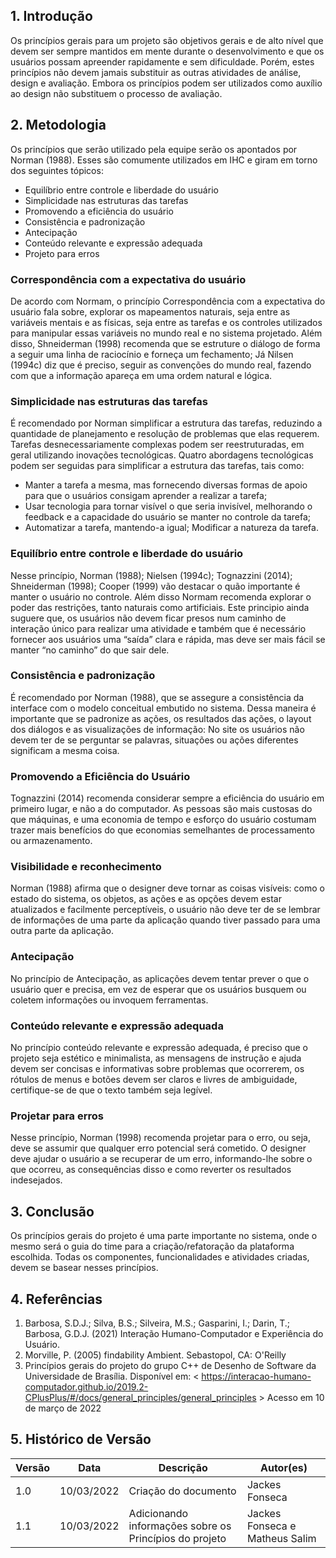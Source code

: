 ## 1. Introdução

Os princípios gerais para um projeto são objetivos gerais e de alto nível que devem ser sempre mantidos em mente durante o desenvolvimento e que os usuários possam apreender rapidamente e sem dificuldade. Porém, estes princípios não devem jamais substituir as outras atividades de análise, design e avaliação. Embora os princípios podem ser utilizados como auxílio ao design não substituem o processo de avaliação.

## 2. Metodologia

Os princípios que serão utilizado pela equipe serão os apontados por Norman (1988). Esses são comumente utilizados em IHC e giram em torno dos seguintes tópicos:

- Equilíbrio entre controle e liberdade do usuário
- Simplicidade nas estruturas das tarefas
- Promovendo a eficiência do usuário
- Consistência e padronização
- Antecipação
- Conteúdo relevante e expressão adequada
- Projeto para erros

### Correspondência com a expectativa do usuário

De acordo com Normam, o princípio Correspondência com a expectativa do usuário fala sobre, explorar os mapeamentos naturais, seja entre as variáveis mentais e as físicas, seja entre as tarefas e os controles utilizados para manipular essas variáveis no mundo real e no sistema projetado. Além disso, Shneiderman (1998) recomenda que se estruture o diálogo de forma a seguir uma linha de raciocínio e forneça um fechamento; Já Nilsen (1994c) diz que é preciso, seguir as convenções do mundo real, fazendo com que a informação apareça em uma ordem natural e lógica.

### Simplicidade nas estruturas das tarefas

É recomendado por Norman simplificar a estrutura das tarefas, reduzindo a quantidade de planejamento e resolução de problemas que elas requerem. Tarefas desnecessariamente complexas podem ser reestruturadas, em geral utilizando inovações tecnológicas.
Quatro abordagens tecnológicas podem ser seguidas para simplificar a estrutura das tarefas, tais como:

- Manter a tarefa a mesma, mas fornecendo diversas formas de apoio para que o usuários consigam aprender a realizar a tarefa;
- Usar tecnologia para tornar visível o que seria invisível, melhorando o feedback e a capacidade do usuário se manter no controle da tarefa;
- Automatizar a tarefa, mantendo-a igual; Modificar a natureza da tarefa.

### Equilíbrio entre controle e liberdade do usuário

Nesse princípio, Norman (1988); Nielsen (1994c); Tognazzini (2014); Shneiderman (1998); Cooper (1999) vão destacar o quão importante é manter o usuário no controle. Além disso Normam recomenda explorar o poder das restrições, tanto naturais como artificiais. Este principio ainda suguere que, os usuários não devem ficar presos num caminho de interação único para realizar uma atividade e também que é necessário fornecer aos usuários uma “saída” clara e rápida, mas deve ser mais fácil se manter “no caminho” do que sair dele.

### Consistência e padronização

É recomendado por Norman (1988), que se assegure a consistência da interface com o modelo conceitual embutido no sistema. Dessa maneira é importante que se padronize as ações, os resultados das ações, o layout dos diálogos e as visualizações de informação:
No site os usuários não devem ter de se perguntar se palavras, situações ou ações diferentes significam a mesma coisa.

### Promovendo a Eficiência do Usuário

Tognazzini (2014) recomenda considerar sempre a eficiência do usuário em primeiro lugar, e não a do computador. As pessoas são mais custosas do que máquinas, e uma economia de tempo e esforço do usuário costumam trazer mais benefícios do que economias semelhantes de processamento ou armazenamento.

### Visibilidade e reconhecimento

Norman (1988) afirma que o designer deve tornar as coisas visíveis: como o estado do sistema, os objetos, as ações e as opções devem estar atualizados e facilmente perceptíveis, o usuário não deve ter de se lembrar de informações de uma parte da aplicação quando tiver passado para uma outra parte da aplicação.

### Antecipação

No princípio de Antecipação, as aplicações devem tentar prever o que o usuário quer e precisa, em vez de esperar que os usuários busquem ou coletem informações ou invoquem ferramentas.

### Conteúdo relevante e expressão adequada

No princípio conteúdo relevante e expressão adequada, é preciso que o projeto seja estético e minimalista, as mensagens de instrução e ajuda devem ser concisas e informativas sobre problemas que ocorrerem, os rótulos de menus e botões devem ser claros e livres de ambiguidade, certifique-se de que o texto também seja legível.

### Projetar para erros

Nesse princípio, Norman (1998) recomenda projetar para o erro, ou seja, deve se assumir que qualquer erro potencial será cometido. O designer deve ajudar o usuário a se recuperar de um erro, informando-lhe sobre o que ocorreu, as consequências disso e como reverter os resultados indesejados.

## 3. Conclusão

Os princípios gerais do projeto é uma parte importante no sistema, onde o mesmo será o guia do time para a criação/refatoração da plataforma escolhida. Todas os componentes, funcionalidades e atividades criadas, devem se basear nesses princípios.

## 4. Referências
1. Barbosa, S.D.J.; Silva, B.S.; Silveira, M.S.; Gasparini, I.; Darin, T.; Barbosa, G.D.J. (2021) Interação Humano-Computador e Experiência do Usuário.
2. Morville, P. (2005) findability Ambient. Sebastopol, CA: O'Reilly
3. Princípios gerais do projeto do grupo C++ de Desenho de Software da Universidade de Brasília. Disponível em: < https://interacao-humano-computador.github.io/2019.2-CPlusPlus/#/docs/general_principles/general_principles > Acesso em 10 de março de 2022

## 5. Histórico de Versão

| Versão |  Data  |        Descrição        |     Autor(es)     | 
|--------|--------|-------------------------|-------------------|
| 1.0    |  10/03/2022  | Criação do documento    |  Jackes Fonseca                 |
| 1.1    |  10/03/2022  | Adicionando informações sobre os Princípios do projeto    |  Jackes Fonseca e Matheus Salim                |
